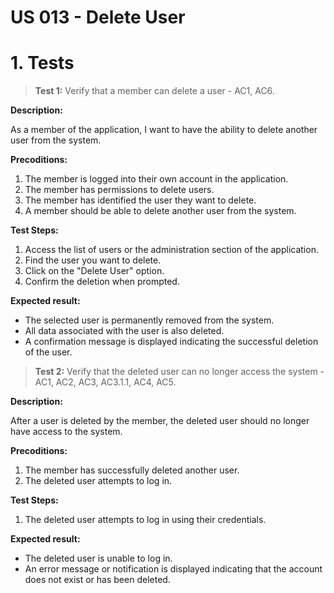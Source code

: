 # US 013 - Delete User


# 1. Tests

> **Test 1:** Verify that a member can delete a user - AC1, AC6.

**Description:**

As a member of the application, I want to have the ability to delete another user from the system.

**Precoditions:**

1. The member is logged into their own account in the application.
2. The member has permissions to delete users.
3. The member has identified the user they want to delete.
4. A member should be able to delete another user from the system.

**Test Steps:**

1. Access the list of users or the administration section of the application.
2. Find the user you want to delete.
3. Click on the "Delete User" option.
4. Confirm the deletion when prompted.

**Expected result:**

- The selected user is permanently removed from the system.
- All data associated with the user is also deleted.
- A confirmation message is displayed indicating the successful deletion of the user.

> **Test 2:** Verify that the deleted user can no longer access the system - AC1, AC2, AC3, AC3.1.1, AC4, AC5.

**Description:**

After a user is deleted by the member, the deleted user should no longer have access to the system.

**Precoditions:**

1. The member has successfully deleted another user.
2. The deleted user attempts to log in.

**Test Steps:**

1. The deleted user attempts to log in using their credentials.

**Expected result:**

- The deleted user is unable to log in.
- An error message or notification is displayed indicating that the account does not exist or has been deleted.
